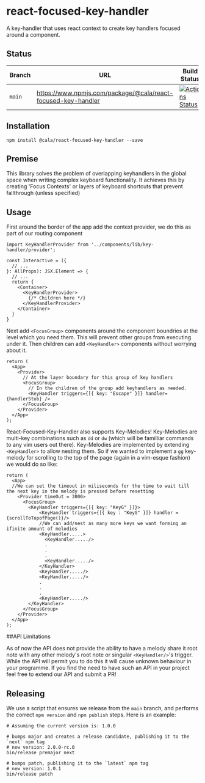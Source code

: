 # react-focused-key-handler

A key-handler that uses react context to create key handlers focused around a component.

## Status

| Branch | URL                                                           | Build Status                                                                                                                                                      |
| ------ | ------------------------------------------------------------- | ----------------------------------------------------------------------------------------------------------------------------------------------------------------- |
| `main` | https://www.npmjs.com/package/@cala/react-focused-key-handler | [![Actions Status](https://github.com/ca-la/react-focused-key-handler/workflows/Node%20CI/badge.svg)](https://github.com/ca-la/react-focused-key-handler/actions) |

## Installation

`npm install @cala/react-focused-key-handler --save`

## Premise

This library solves the problem of overlapping keyhandlers in the global space when writing
complex keyboard functionality. It achieves this by creating 'Focus Contexts' or layers of keyboard
shortcuts that prevent fallthrough (unless specified)

## Usage

First around the border of the app add the context provider, we do this as part of our routing
component

```tsx
import KeyHandlerProvider from '../components/lib/key-handler/provider';

const Interactive = ({
  // ...
}: AllProps): JSX.Element => {
  // ...
  return {
    <Container>
      <KeyHandlerProvider>
        {/* Children here */}
      </KeyHandlerProvider>
    </Container>
  }
}
```

Next add `<FocusGroup>` components around the component boundries at the level which you need
them. This will prevent other groups from executing under it. Then children can add `<KeyHandler>` components without worrying about it.

```tsx
return (
  <App>
    <Provider>
      // At the layer boundary for this group of key handlers
      <FocusGroup>
        // In the children of the group add keyhandlers as needed.
        <KeyHandler triggers={[{ key: "Escape" }]} handler={handlerStub} />
      </FocusGroup>
    </Provider>
  </App>
);
```

React-Focused-Key-Handler also supports Key-Melodies! Key-Melodies are multi-key combinations such as ```dd``` or ```dw``` (which will be familliar commands to any vim users out there). Key-Melodies are implemented by extending `<KeyHandler>` to allow nesting them. So if we wanted to implement a `gg` key-melody for scrolling to the top of the page (again in a vim-esque fashion) we would do so like:

```tsx
return (
  <App>
  //We can set the timeout in miliseconds for the time to wait till the next key in the melody is pressed before resetting 
    <Provider timeOut = 3000>
      <FocusGroup>
        <KeyHandler triggers={[{ key: "KeyG" }]}>
            <KeyHandler triggers={[{ key : "KeyG" }]} handler = {scrollToTopofPage()}/>
            //We can add/nest as many more keys we want forming an ifinite amount of melodies
            <KeyHandler.....>
              <KeyHandler...../>
              .
              .
              .
              <KeyHandler...../>
            </KeyHandler>
            <KeyHandler...../>
            <KeyHandler...../>
            .
            .
            .
            <KeyHandler...../>
        </KeyHandler>
      </FocusGroup>
    </Provider>
  </App>
);
```

##API Limitations

As of now the API does not provide the ability to have a melody share it root note with any other melody's root note or singular `<KeyHandler/>`'s trigger. While the API will permit you to do this it will cause unknown behaviour in your programme. If you find the need to have such an API in your project feel free to extend our API and submit a PR!
## Releasing

We use a script that ensures we release from the `main` branch, and performs the correct `npm version` and `npm publish` steps. Here is an example:

```shell
# Assuming the current version is: 1.0.0

# bumps major and creates a release candidate, publishing it to the `next` npm tag
# new version: 2.0.0-rc.0
bin/release premajor next

# bumps patch, publishing it to the `latest` npm tag
# new version: 1.0.1
bin/release patch
```
